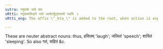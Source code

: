 ```yaml
---
sutra: नपुंसके भावे क्तः
vRtti: नपुंसकलिङ्गे भावे धातोर्ल्युट्प्रत्ययो भवति ॥
vRtti_eng: The affix \"_kta_\" is added to the root, when action is expressed, the word being in the neuter gender.

---
```

These are neuter abstract nouns: thus, हसितम् 'laugh'; जल्पितं 'speech'; शायितं 'sleeping'. So also गतं, सहितं &c.